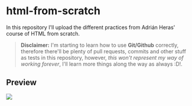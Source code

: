 # html-from-scratch
In this repository I'll upload the different practices from Adrián Heras' course of HTML from scratch.

> **Disclaimer:** I'm starting to learn how to use **Git/Github** correctly, therefore there'll be plenty of pull requests, commits and other stuff as tests in this repository, however, *this won't represent my way of working forever*, I'll learn more things along the way as always :D!.

## Preview
![](https://learngence.com/wp-content/uploads/2020/10/Desarrollo-web.-HTML-desde-cero.-Edici%C3%B3n-2020-788x443.jpg)